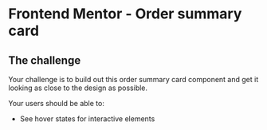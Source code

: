 # Frontend Mentor - Order summary card


## The challenge

Your challenge is to build out this order summary card component and get it looking as close to the design as possible.

Your users should be able to:

- See hover states for interactive elements



